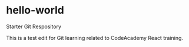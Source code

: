 # hello-world
Starter Git Respository

This is a test edit for Git learning related to CodeAcademy React training.
